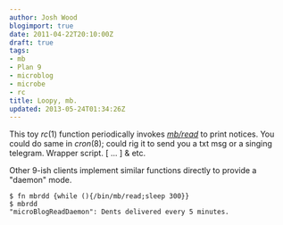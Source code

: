 ```yaml
---
author: Josh Wood
blogimport: true
date: 2011-04-22T20:10:00Z
draft: true
tags:
- mb
- Plan 9
- microblog
- microbe
- rc
title: Loopy, mb.
updated: 2013-05-24T01:34:26Z
---
```


This toy *rc*(1) function periodically invokes [*mb/read*](/project/mb/)
to print notices.<!--more--> You could do same in *cron*(8); could rig
it to send you a txt msg or a singing telegram. Wrapper script. [ ... ]
&amp; etc.

Other 9-ish clients implement similar functions directly to provide a
"daemon" mode.

```
$ fn mbrdd {while (){/bin/mb/read;sleep 300}}
$ mbrdd
"microBlogReadDaemon": Dents delivered every 5 minutes.
```
